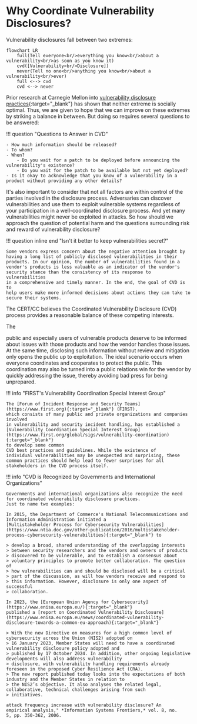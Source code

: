 # Why Coordinate Vulnerability Disclosures?

Vulnerability disclosures fall between two extremes:

```mermaid
flowchart LR
    full(Tell everyone<br/>everything you know<br/>about a vulnerability<br/>as soon as you know it)
    cvd([Vulnerability<br/>Disclosure])
    never(Tell no one<br/>anything you know<br/>about a vulnerability<br/>ever)
    full <--> cvd
    cvd <--> never
```

Prior research at Carnegie Mellon into [vulnerability disclosure practices](https://doi.org/10.1007/s10796-006-9012-5){:target="_blank"} has shown
that neither extreme is socially optimal. Thus, we are given to hope
that we can improve on these extremes by striking a balance in between.
But doing so requires several questions to be answered:

!!! question "Questions to Answer in CVD"

    - How much information should be released?
    - To whom?
    - When?
        - Do you wait for a patch to be deployed before announcing the vulnerability's existence?
        - Do you wait for the patch to be available but not yet deployed?
    - Is it okay to acknowledge that you know of a vulnerability in a product without providing any other details?

It's also important to consider that not all factors are within control
of the parties involved in the disclosure process. Adversaries can
discover vulnerabilities and use them to exploit vulnerable systems
regardless of your participation in a well-coordinated disclosure
process. And yet many vulnerabilities might never be exploited in
attacks. So how should we approach the question of potential harm and
the questions surrounding risk and reward of vulnerability disclosure?

!!! question inline end "Isn't it better to keep vulnerabilities secret?"

    Some vendors express concern about the negative attention brought by
    having a long list of publicly disclosed vulnerabilities in their
    products. In our opinion, the number of vulnerabilities found in a
    vendor's products is less valuable as an indicator of the vendor's
    security stance than the consistency of its response to vulnerabilities
    in a comprehensive and timely manner. In the end, the goal of CVD is to
    help users make more informed decisions about actions they can take to
    secure their systems.

The CERT/CC believes the Coordinated Vulnerability Disclosure (CVD)
process provides a reasonable balance of these competing interests.
<!--start-->The
public and especially users of vulnerable products deserve to be
informed about issues with those products and how the vendor handles
those issues. At the same time, disclosing such information without
review and mitigation only opens the public up to exploitation. The
ideal scenario occurs when everyone coordinates and cooperates to
protect the public.<!--end-->
This coordination may also be turned into a public
relations win for the vendor by quickly addressing the issue, thereby
avoiding bad press for being unprepared.

!!! info "FIRST's Vulnerability Coordination Special Interest Group"

    The [Forum of Incident Response and Security Teams](https://www.first.org){:target="_blank"} (FIRST),
    which consists of many public and private organizations and companies involved
    in vulnerability and security incident handling, has established a
    [Vulnerability Coordination Special Interest Group](https://www.first.org/global/sigs/vulnerability-coordination){:target="_blank"}
    to develop some common
    CVD best practices and guidelines. While the existence of
    individual vulnerabilities may be unexpected and surprising, these
    common practices should help lead to fewer surprises for all
    stakeholders in the CVD process itself.

!!! info "CVD is Recognized by Governments and International Organizations"

    Governments and international organizations also recognize the need for coordinated vulnerability disclosure practices.
    Just to name two examples:

    In 2015, the Department of Commerce's National Telecommunications and Information Administration initiated a
    [Multistakeholder Process for Cybersecurity Vulnerabilities](https://www.ntia.doc.gov/other-publication/2016/multistakeholder-process-cybersecurity-vulnerabilities){:target="_blank"} to
    
    > develop a broad, shared understanding of the overlapping interests
    > between security researchers and the vendors and owners of products
    > discovered to be vulnerable, and to establish a consensus about
    > voluntary principles to promote better collaboration. The question of
    > how vulnerabilities can and should be disclosed will be a critical
    > part of the discussion, as will how vendors receive and respond to
    > this information. However, disclosure is only one aspect of successful
    > collaboration.

    In 2023, the [European Union Agency for Cybersecurity](https://www.enisa.europa.eu/){:target="_blank"}
    published a [report on Coordinated Vulnerability Disclosure](https://www.enisa.europa.eu/news/coordinated-vulnerability-disclosure-towards-a-common-eu-approach){:target="_blank"}
 
    > With the new Directive on measures for a high common level of cybersecurity across the Union (NIS2) adopted on
    > 16 January 2023, Member States will need to have a coordinated vulnerability disclosure policy adopted and
    > published by 17 October 2024. In addition, other ongoing legislative developments will also address vulnerability 
    > disclosure, with vulnerability handling requirements already foreseen in the proposed Cyber Resilience Act (CRA).
    > The new report published today looks into the expectations of both industry and the Member States in relation to 
    > the NIS2’s objective. It also analyses the related legal, collaborative, technical challenges arising from such 
    > initiatives.

    attack frequency increase with vulnerability disclosure? An
    empirical analysis," *Information Systems Frontiers,* vol. 8, no.
    5, pp. 350-362, 2006.
